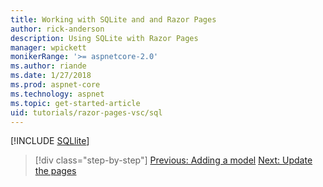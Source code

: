 ```yaml
---
title: Working with SQLite and and Razor Pages
author: rick-anderson
description: Using SQLite with Razor Pages
manager: wpickett
monikerRange: '>= aspnetcore-2.0'
ms.author: riande
ms.date: 1/27/2018
ms.prod: aspnet-core
ms.technology: aspnet
ms.topic: get-started-article
uid: tutorials/razor-pages-vsc/sql
---
```


[!INCLUDE [SQLlite](../../includes/RP/sql.md)]

> [!div class="step-by-step"]
> [Previous: Adding a model](xref:tutorials/razor-pages-vsc/model)
> [Next: Update the pages](xref:tutorials/razor-pages-vsc/da1)
